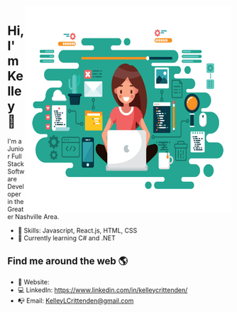 <img align="right" src="https://github.com/KelleyCrittenden/KelleyCrittenden/blob/master/Female-Developer.jpg" alt="Software Developer Avatar" width=465px height=465px/>

# Hi, I'm Kelley 👋

I'm a Junior Full Stack Software Developer in the Greater Nashville Area.

- 💾 Skills: Javascript, React.js, HTML, CSS
- 🤯 Currently learning C# and .NET


## Find me around the web 🌎 
- 🏡 Website: 
- 💻 LinkedIn: https://www.linkedin.com/in/kelleycrittenden/
- 📭 Email: KelleyLCrittenden@gmail.com




